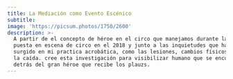 ```yaml
---
title: La Mediación como Evento Escénico
subtitle:
image: 'https://picsum.photos/1750/2600'
description: >-
  A partir de el concepto de héroe en el circo que manejamos durante la case de
  puesta en escena de circo en el 2018 y junto a las inquietudes que habían
  surgido en mi practica acrobática, como las lesiones, cambios físicos, miedo a
  la caída. cree esta investigación para visibilizar humano que se encuentra
  detrás del gran héroe que recibe los plauzs.
---
```


